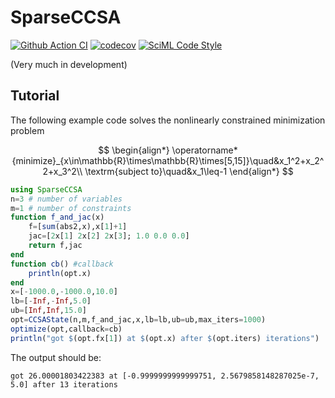 # SparseCCSA
[![Github Action CI](https://github.com/gaurav-arya/SparseCCSA.jl/actions/workflows/CI.yml/badge.svg)](https://github.com/gaurav-arya/SparseCCSA.jl/actions/workflows/CI.yml)
[![codecov](https://codecov.io/gh/gaurav-arya/SparseCCSA.jl/graph/badge.svg)](https://codecov.io/gh/gaurav-arya/SparseCCSA.jl)
[![SciML Code Style](https://img.shields.io/static/v1?label=code%20style&message=SciML&color=9558b2&labelColor=389826)](https://github.com/SciML/SciMLStyle)

(Very much in development)

## Tutorial

The following example code solves the nonlinearly constrained minimization problem

$$
\begin{align*} 
    \operatorname*{minimize}_{x\in\mathbb{R}\times\mathbb{R}\times[5,15]}\quad&x_1^2+x_2^2+x_3^2\\
    \textrm{subject to}\quad&x_1\leq-1
\end{align*}
$$

```julia
using SparseCCSA
n=3 # number of variables
m=1 # number of constraints
function f_and_jac(x)
    f=[sum(abs2,x),x[1]+1]
    jac=[2x[1] 2x[2] 2x[3]; 1.0 0.0 0.0]
    return f,jac
end
function cb() #callback
    println(opt.x)
end
x=[-1000.0,-1000.0,10.0]
lb=[-Inf,-Inf,5.0]
ub=[Inf,Inf,15.0]
opt=CCSAState(n,m,f_and_jac,x,lb=lb,ub=ub,max_iters=1000)
optimize(opt,callback=cb)
println("got $(opt.fx[1]) at $(opt.x) after $(opt.iters) iterations")
```
The output should be:
```
got 26.00001803422383 at [-0.9999999999999751, 2.5679858148287025e-7, 5.0] after 13 iterations
```
